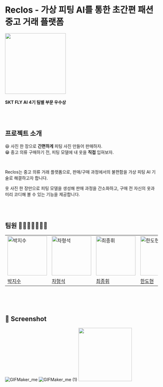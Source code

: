 

# Reclos - 가상 피팅 AI를 통한 초간편 패션 중고 거래 플랫폼

<p align="left">
<img src="https://i.namu.wiki/i/4hG5ba-qdaBMPNsigVir10WjT-4Gwu3RpUo1x3SFOYATsfbc-4SZXXX5YCU94Gk4E_LIUT1YsOwZpOEHDsj67z0-43Ro1kD1f2ELphwLVuE55YYEd53locY7OrOOJycUzFwggRA8D68i2sVM5B9v6A.webp" width="200" />
&nbsp;&nbsp;&nbsp;&nbsp;&nbsp;&nbsp;

<!-- <img src="https://github.com/SKT-FLYAI-Reclos/Reclos-Frontend/assets/87124432/22af9e19-bac3-475f-9061-a6082e9afb4d" width=130/> -->
  
<b>SKT FLY AI 4기 팀별 부문 우수상</b>

<br /><br />

</p>

## 프로젝트 소개

😆 사진 한 장으로 **간편하게** 피팅 사진 만들어 판매하자.<br>
😁 중고 의류 구매하기 전, 피팅 모델에 내 옷을 **직접** 입혀보자.

<br>

Reclos는 중고 의류 거래 플랫폼으로, 판매/구매 과정에서의 불편함을 가상 피팅 AI 기술로 해결하고자 합니다.

옷 사진 한 장만으로 피팅 모델을 생성해 판매 과정을 간소화하고, 구매 전 자신의 옷과 미리 코디해 볼 수 있는 기능을 제공합니다.

<br><br>

## 팀원 👨‍👨‍👧‍👧👩‍👦‍👦

|                                                                                            |                                                                                             |                                                                                             |                                                                                             |                                                                                            |
| ------------------------------------------------------------------------------------------ | ------------------------------------------------------------------------------------------- | ------------------------------------------------------------------------------------------- | ------------------------------------------------------------------------------------------- | ------------------------------------------------------------------------------------------ |
| <img src="https://avatars.githubusercontent.com/u/87124432?v=4" width=130px alt="박지수"/> | <img src="https://avatars.githubusercontent.com/u/116615006?v=4" width=130px alt="차형석"/> | <img src="https://avatars.githubusercontent.com/u/108793893?v=4" width=130px alt="최종휘"/> | <img src="https://avatars.githubusercontent.com/u/139847657?v=4" width=130px alt="한도현"/> | <img src="https://avatars.githubusercontent.com/u/16769822?v=4" width=130px alt="홍범순"/> |
| [박지수](https://github.com/jisupark123)                                                   | [차형석](https://github.com/hsmaro)                                                  | [최종휘](https://github.com/JongHweeC)                                                  | [한도현](https://github.com/dohyun9)                                                  | [홍범순](https://github.com/beomsun0829)                                                 |

<br><br><br>

## 📱 Screenshot

![GIFMaker_me](https://github.com/SKT-FLYAI-Reclos/Reclos-Frontend/assets/87124432/9f2731f2-1365-4d21-aa3e-134051722823)
![GIFMaker_me (1)](https://github.com/SKT-FLYAI-Reclos/Reclos-Frontend/assets/87124432/ba9f45f1-27ba-4791-8522-cfe34443487e)
<img src="https://github.com/SKT-FLYAI-Reclos/Reclos-Frontend/assets/87124432/23be6d7b-f69e-4a37-a7a9-7d6fb51f9c56" width=176px height=auto/>
<!--![KakaoTalk_Video_2024-03-01-18-09-00](https://github.com/SKT-FLYAI-Reclos/Reclos-Frontend/assets/87124432/23be6d7b-f69e-4a37-a7a9-7d6fb51f9c56) -->


<br>

##
